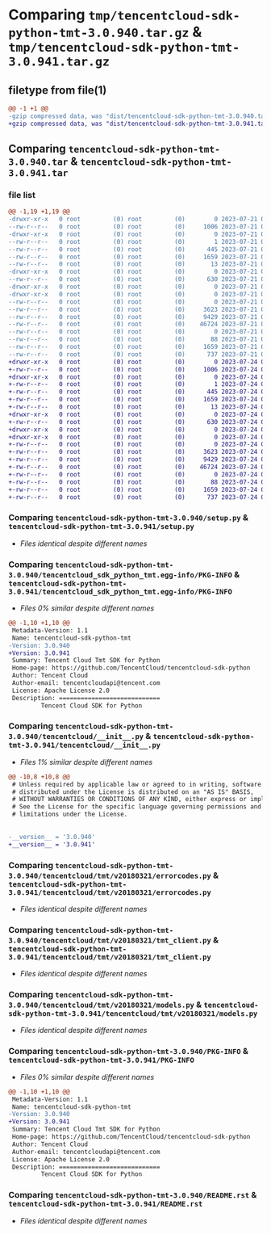 # Comparing `tmp/tencentcloud-sdk-python-tmt-3.0.940.tar.gz` & `tmp/tencentcloud-sdk-python-tmt-3.0.941.tar.gz`

## filetype from file(1)

```diff
@@ -1 +1 @@
-gzip compressed data, was "dist/tencentcloud-sdk-python-tmt-3.0.940.tar", last modified: Fri Jul 21 00:52:15 2023, max compression
+gzip compressed data, was "dist/tencentcloud-sdk-python-tmt-3.0.941.tar", last modified: Mon Jul 24 00:46:43 2023, max compression
```

## Comparing `tencentcloud-sdk-python-tmt-3.0.940.tar` & `tencentcloud-sdk-python-tmt-3.0.941.tar`

### file list

```diff
@@ -1,19 +1,19 @@
-drwxr-xr-x   0 root         (0) root         (0)        0 2023-07-21 00:52:15.000000 tencentcloud-sdk-python-tmt-3.0.940/
--rw-r--r--   0 root         (0) root         (0)     1006 2023-07-21 00:52:15.000000 tencentcloud-sdk-python-tmt-3.0.940/setup.py
-drwxr-xr-x   0 root         (0) root         (0)        0 2023-07-21 00:52:15.000000 tencentcloud-sdk-python-tmt-3.0.940/tencentcloud_sdk_python_tmt.egg-info/
--rw-r--r--   0 root         (0) root         (0)        1 2023-07-21 00:52:15.000000 tencentcloud-sdk-python-tmt-3.0.940/tencentcloud_sdk_python_tmt.egg-info/dependency_links.txt
--rw-r--r--   0 root         (0) root         (0)      445 2023-07-21 00:52:15.000000 tencentcloud-sdk-python-tmt-3.0.940/tencentcloud_sdk_python_tmt.egg-info/SOURCES.txt
--rw-r--r--   0 root         (0) root         (0)     1659 2023-07-21 00:52:15.000000 tencentcloud-sdk-python-tmt-3.0.940/tencentcloud_sdk_python_tmt.egg-info/PKG-INFO
--rw-r--r--   0 root         (0) root         (0)       13 2023-07-21 00:52:15.000000 tencentcloud-sdk-python-tmt-3.0.940/tencentcloud_sdk_python_tmt.egg-info/top_level.txt
-drwxr-xr-x   0 root         (0) root         (0)        0 2023-07-21 00:52:15.000000 tencentcloud-sdk-python-tmt-3.0.940/tencentcloud/
--rw-r--r--   0 root         (0) root         (0)      630 2023-07-21 00:52:15.000000 tencentcloud-sdk-python-tmt-3.0.940/tencentcloud/__init__.py
-drwxr-xr-x   0 root         (0) root         (0)        0 2023-07-21 00:52:15.000000 tencentcloud-sdk-python-tmt-3.0.940/tencentcloud/tmt/
-drwxr-xr-x   0 root         (0) root         (0)        0 2023-07-21 00:52:15.000000 tencentcloud-sdk-python-tmt-3.0.940/tencentcloud/tmt/v20180321/
--rw-r--r--   0 root         (0) root         (0)        0 2023-07-21 00:52:15.000000 tencentcloud-sdk-python-tmt-3.0.940/tencentcloud/tmt/v20180321/__init__.py
--rw-r--r--   0 root         (0) root         (0)     3623 2023-07-21 00:52:15.000000 tencentcloud-sdk-python-tmt-3.0.940/tencentcloud/tmt/v20180321/errorcodes.py
--rw-r--r--   0 root         (0) root         (0)     9429 2023-07-21 00:52:15.000000 tencentcloud-sdk-python-tmt-3.0.940/tencentcloud/tmt/v20180321/tmt_client.py
--rw-r--r--   0 root         (0) root         (0)    46724 2023-07-21 00:52:15.000000 tencentcloud-sdk-python-tmt-3.0.940/tencentcloud/tmt/v20180321/models.py
--rw-r--r--   0 root         (0) root         (0)        0 2023-07-21 00:52:15.000000 tencentcloud-sdk-python-tmt-3.0.940/tencentcloud/tmt/__init__.py
--rw-r--r--   0 root         (0) root         (0)       88 2023-07-21 00:52:15.000000 tencentcloud-sdk-python-tmt-3.0.940/setup.cfg
--rw-r--r--   0 root         (0) root         (0)     1659 2023-07-21 00:52:15.000000 tencentcloud-sdk-python-tmt-3.0.940/PKG-INFO
--rw-r--r--   0 root         (0) root         (0)      737 2023-07-21 00:52:15.000000 tencentcloud-sdk-python-tmt-3.0.940/README.rst
+drwxr-xr-x   0 root         (0) root         (0)        0 2023-07-24 00:46:43.000000 tencentcloud-sdk-python-tmt-3.0.941/
+-rw-r--r--   0 root         (0) root         (0)     1006 2023-07-24 00:46:43.000000 tencentcloud-sdk-python-tmt-3.0.941/setup.py
+drwxr-xr-x   0 root         (0) root         (0)        0 2023-07-24 00:46:43.000000 tencentcloud-sdk-python-tmt-3.0.941/tencentcloud_sdk_python_tmt.egg-info/
+-rw-r--r--   0 root         (0) root         (0)        1 2023-07-24 00:46:43.000000 tencentcloud-sdk-python-tmt-3.0.941/tencentcloud_sdk_python_tmt.egg-info/dependency_links.txt
+-rw-r--r--   0 root         (0) root         (0)      445 2023-07-24 00:46:43.000000 tencentcloud-sdk-python-tmt-3.0.941/tencentcloud_sdk_python_tmt.egg-info/SOURCES.txt
+-rw-r--r--   0 root         (0) root         (0)     1659 2023-07-24 00:46:43.000000 tencentcloud-sdk-python-tmt-3.0.941/tencentcloud_sdk_python_tmt.egg-info/PKG-INFO
+-rw-r--r--   0 root         (0) root         (0)       13 2023-07-24 00:46:43.000000 tencentcloud-sdk-python-tmt-3.0.941/tencentcloud_sdk_python_tmt.egg-info/top_level.txt
+drwxr-xr-x   0 root         (0) root         (0)        0 2023-07-24 00:46:43.000000 tencentcloud-sdk-python-tmt-3.0.941/tencentcloud/
+-rw-r--r--   0 root         (0) root         (0)      630 2023-07-24 00:46:43.000000 tencentcloud-sdk-python-tmt-3.0.941/tencentcloud/__init__.py
+drwxr-xr-x   0 root         (0) root         (0)        0 2023-07-24 00:46:43.000000 tencentcloud-sdk-python-tmt-3.0.941/tencentcloud/tmt/
+drwxr-xr-x   0 root         (0) root         (0)        0 2023-07-24 00:46:43.000000 tencentcloud-sdk-python-tmt-3.0.941/tencentcloud/tmt/v20180321/
+-rw-r--r--   0 root         (0) root         (0)        0 2023-07-24 00:46:43.000000 tencentcloud-sdk-python-tmt-3.0.941/tencentcloud/tmt/v20180321/__init__.py
+-rw-r--r--   0 root         (0) root         (0)     3623 2023-07-24 00:46:43.000000 tencentcloud-sdk-python-tmt-3.0.941/tencentcloud/tmt/v20180321/errorcodes.py
+-rw-r--r--   0 root         (0) root         (0)     9429 2023-07-24 00:46:43.000000 tencentcloud-sdk-python-tmt-3.0.941/tencentcloud/tmt/v20180321/tmt_client.py
+-rw-r--r--   0 root         (0) root         (0)    46724 2023-07-24 00:46:43.000000 tencentcloud-sdk-python-tmt-3.0.941/tencentcloud/tmt/v20180321/models.py
+-rw-r--r--   0 root         (0) root         (0)        0 2023-07-24 00:46:43.000000 tencentcloud-sdk-python-tmt-3.0.941/tencentcloud/tmt/__init__.py
+-rw-r--r--   0 root         (0) root         (0)       88 2023-07-24 00:46:43.000000 tencentcloud-sdk-python-tmt-3.0.941/setup.cfg
+-rw-r--r--   0 root         (0) root         (0)     1659 2023-07-24 00:46:43.000000 tencentcloud-sdk-python-tmt-3.0.941/PKG-INFO
+-rw-r--r--   0 root         (0) root         (0)      737 2023-07-24 00:46:43.000000 tencentcloud-sdk-python-tmt-3.0.941/README.rst
```

### Comparing `tencentcloud-sdk-python-tmt-3.0.940/setup.py` & `tencentcloud-sdk-python-tmt-3.0.941/setup.py`

 * *Files identical despite different names*

### Comparing `tencentcloud-sdk-python-tmt-3.0.940/tencentcloud_sdk_python_tmt.egg-info/PKG-INFO` & `tencentcloud-sdk-python-tmt-3.0.941/tencentcloud_sdk_python_tmt.egg-info/PKG-INFO`

 * *Files 0% similar despite different names*

```diff
@@ -1,10 +1,10 @@
 Metadata-Version: 1.1
 Name: tencentcloud-sdk-python-tmt
-Version: 3.0.940
+Version: 3.0.941
 Summary: Tencent Cloud Tmt SDK for Python
 Home-page: https://github.com/TencentCloud/tencentcloud-sdk-python
 Author: Tencent Cloud
 Author-email: tencentcloudapi@tencent.com
 License: Apache License 2.0
 Description: ============================
         Tencent Cloud SDK for Python
```

### Comparing `tencentcloud-sdk-python-tmt-3.0.940/tencentcloud/__init__.py` & `tencentcloud-sdk-python-tmt-3.0.941/tencentcloud/__init__.py`

 * *Files 1% similar despite different names*

```diff
@@ -10,8 +10,8 @@
 # Unless required by applicable law or agreed to in writing, software
 # distributed under the License is distributed on an "AS IS" BASIS,
 # WITHOUT WARRANTIES OR CONDITIONS OF ANY KIND, either express or implied.
 # See the License for the specific language governing permissions and
 # limitations under the License.
 
 
-__version__ = '3.0.940'
+__version__ = '3.0.941'
```

### Comparing `tencentcloud-sdk-python-tmt-3.0.940/tencentcloud/tmt/v20180321/errorcodes.py` & `tencentcloud-sdk-python-tmt-3.0.941/tencentcloud/tmt/v20180321/errorcodes.py`

 * *Files identical despite different names*

### Comparing `tencentcloud-sdk-python-tmt-3.0.940/tencentcloud/tmt/v20180321/tmt_client.py` & `tencentcloud-sdk-python-tmt-3.0.941/tencentcloud/tmt/v20180321/tmt_client.py`

 * *Files identical despite different names*

### Comparing `tencentcloud-sdk-python-tmt-3.0.940/tencentcloud/tmt/v20180321/models.py` & `tencentcloud-sdk-python-tmt-3.0.941/tencentcloud/tmt/v20180321/models.py`

 * *Files identical despite different names*

### Comparing `tencentcloud-sdk-python-tmt-3.0.940/PKG-INFO` & `tencentcloud-sdk-python-tmt-3.0.941/PKG-INFO`

 * *Files 0% similar despite different names*

```diff
@@ -1,10 +1,10 @@
 Metadata-Version: 1.1
 Name: tencentcloud-sdk-python-tmt
-Version: 3.0.940
+Version: 3.0.941
 Summary: Tencent Cloud Tmt SDK for Python
 Home-page: https://github.com/TencentCloud/tencentcloud-sdk-python
 Author: Tencent Cloud
 Author-email: tencentcloudapi@tencent.com
 License: Apache License 2.0
 Description: ============================
         Tencent Cloud SDK for Python
```

### Comparing `tencentcloud-sdk-python-tmt-3.0.940/README.rst` & `tencentcloud-sdk-python-tmt-3.0.941/README.rst`

 * *Files identical despite different names*

